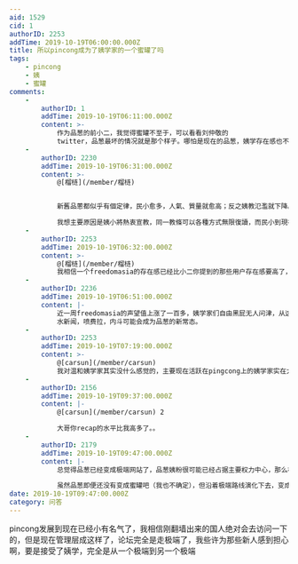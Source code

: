 ```yaml
---
aid: 1529
cid: 1
authorID: 2253
addTime: 2019-10-19T06:00:00.000Z
title: 所以pincong成为了姨学家的一个蜜罐了吗
tags:
    - pincong
    - 姨
    - 蜜罐
comments:
    -
        authorID: 1
        addTime: 2019-10-19T06:11:00.000Z
        content: >-
            作为品葱的前小二，我觉得蜜罐不至于，可以看看刘仲敬的
            twitter，品葱最坏的情况就是那个样子。哪怕是现在的品葱，姨学存在感也不是特别强，像鹿阿姨、electron、懦夫斯基这些非姨的用户也还是占大多数。
    -
        authorID: 2230
        addTime: 2019-10-19T06:31:00.000Z
        content: >-
            @[榴梿](/member/榴梿)


            新舊品蔥都似乎有個定律，民小愈多，人氣、質量就愈高；反之姨教氾濫就下降。舊品蔥爆破前人氣已低，而姨教顯增，當時我初入，首次瞭解到姨教。新品蔥初建時更是姨教的樂土，但人氣卻一直低迷。香港示威期間品蔥人氣大漲，期間高質量討論多出自民小手筆。現在香港陷入僵局，姨教捲土重來，又印證了這個定律。  

            我想主要原因是姨小將熱衷宣教，同一教條可以各種方式無限復讀，而民小到現在無話可說了，就形成了現狀。
    -
        authorID: 2253
        addTime: 2019-10-19T06:32:00.000Z
        content: >-
            @[榴梿](/member/榴梿)
            我相信一个freedomasia的存在感已经比小二你提到的那些用户存在感要高了，fa是只要关于中国的帖子都能在下面发点你国，支那的评论，简直是个小号的用爱心说诚实话了:)
    -
        authorID: 2236
        addTime: 2019-10-19T06:51:00.000Z
        content: |-
            近一周freedomasia的声望值上涨了一百多，姨学家们自由黑屁无人问津，从这些现象来看，管理层应该已经被“姨学家”充分占据。  
            水新闻，喷费拉，内斗可能会成为品葱的新常态。
    -
        authorID: 2253
        addTime: 2019-10-19T07:19:00.000Z
        content: >-
            @[carsun](/member/carsun)
            我对温和姨学家其实没什么感觉的，主要现在活跃在pingcong上的姨学家实在太过分了，不知刚翻墙出来的国人对他们的感觉会不会觉得和中共一样
    -
        authorID: 2156
        addTime: 2019-10-19T09:37:00.000Z
        content: |-
            @[carsun](/member/carsun) 2

            大哥你recap的水平比我高多了。。
    -
        authorID: 2179
        addTime: 2019-10-19T09:47:00.000Z
        content: |-
            总觉得品葱已经变成极端网站了，品葱姨粉很可能已经占据主要权力中心，那么极端分子控制的网站当然也就是极端网站。

            虽然品葱即便还没有变成蜜罐吧（我也不确定），但沿着极端路线演化下去，变成也是可能的。
date: 2019-10-19T09:47:00.000Z
category: 问答
---
```


pincong发展到现在已经小有名气了，我相信刚翻墙出来的国人绝对会去访问一下的，但是现在管理层成这样了，论坛完全是走极端了，我些许为那些新人感到担心啊，要是接受了姨学，完全是从一个极端到另一个极端
